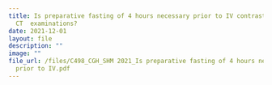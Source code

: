 ```yaml
---
title: Is preparative fasting of 4 hours necessary prior to IV contrast enhanced
  CT  examinations?
date: 2021-12-01
layout: file
description: ""
image: ""
file_url: /files/C498_CGH_SHM 2021_Is preparative fasting of 4 hours necessary
  prior to IV.pdf
---
```

